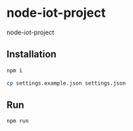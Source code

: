 # node-iot-project
node-iot-project

## Installation
```bash
npm i
```

```bash
cp settings.example.json settings.json
```

## Run
```bash
npm run
```
